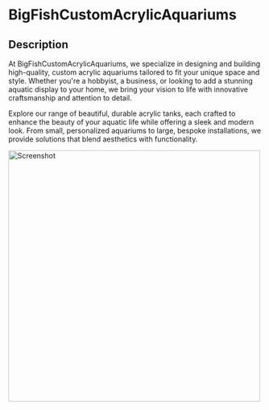 # BigFishCustomAcrylicAquariums
## Description
At BigFishCustomAcrylicAquariums, we specialize in designing and building high-quality, custom acrylic aquariums tailored to fit your unique space and style. Whether you're a hobbyist, a business, or looking to add a stunning aquatic display to your home, we bring your vision to life with innovative craftsmanship and attention to detail.

Explore our range of beautiful, durable acrylic tanks, each crafted to enhance the beauty of your aquatic life while offering a sleek and modern look. From small, personalized aquariums to large, bespoke installations, we provide solutions that blend aesthetics with functionality.


<img src="/images/home.jpeg.png" alt="Screenshot" width="500"/>


